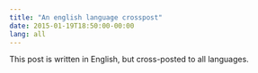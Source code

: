 ```yaml
---
title: "An english language crosspost"
date: 2015-01-19T18:50:00-00:00
lang: all
---
```


This post is written in English, but cross-posted to all languages.
